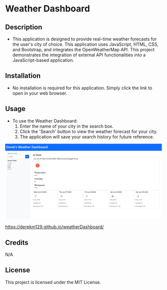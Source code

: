 # Weather Dashboard 

## Description
- This application is designed to provide real-time weather forecasts for the user's city of choice. 
This application uses JavaScript, HTML, CSS, and Bootstrap, and integrates the OpenWeatherMap API.
This project demonstrates the integration of external API functionalities into a JavaScript-based application.

## Installation
- No installation is required for this application. Simply click the link to open in your web browser.

## Usage
- To use the Weather Dashboard:
    1. Enter the name of your city in the search box.
    2. Click the 'Search' button to view the weather forecast for your city.
    3. The application will save your search history for future reference.

![Screenshot](./assets/images/screenshot1.png)

https://derekm129.github.io/weatherDashboard/

## Credits
N/A

## License
This project is licensed under the MIT License.

